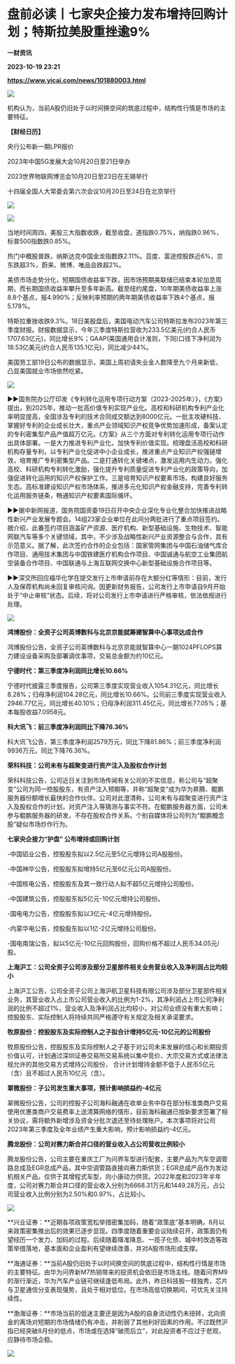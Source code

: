 # 盘前必读丨七家央企接力发布增持回购计划；特斯拉美股重挫逾9%
**一财资讯**

**2023-10-19 23:21**

**https://www.yicai.com/news/101880003.html**

![](https://imgcdn.yicai.com/uppics/slides/2023/10/f86de6be971d8c6f31dc0ac3b2ab8b09.jpg)

机构认为，当前A股仍旧处于以时间换空间的筑底过程中，结构性行情是市场的主要特征。

**【财经日历】**

央行公布新一期LPR报价

2023年中国5G发展大会10月20日至21日举办

2023世界物联网博览会10月20日至23日在无锡举行

十四届全国人大常委会第六次会议10月20日至24日在北京举行

![](https://imgcdn.yicai.com/uppics/images/2019/10/9169e58e881674682c80ef942f95057d.jpg)

![](https://imgcdn.yicai.com/uppics/images/2023/10/7ab888047a593324bd99f31b37407046.jpg)

当地时间周四，美股三大指数收跌，截至收盘，道指跌0.75%，纳指跌0.96%，标普500指数跌0.85%。

热门中概股普跌，纳斯达克中国金龙指数跌2.11%。百度、富途控股跌近6%，京东跌超3%，蔚来、微博、唯品会跌超2%。

美债市场走势分化，短期国债收益率下跌，因市场预期美联储已结束本轮加息周期，而长期国债收益率攀升至多年新高。截至纽约尾盘，10年期美债收益率上涨8.8个基点，报4.990%；反映利率预期的两年期美债收益率下跌4个基点，报5.178%。

特斯拉重挫收跌9.3%。18日美股盘后，美国电动汽车公司特斯拉发布2023年第三季度财报。财报数据显示，今年三季度特斯拉营收为233.5亿美元(约合人民币1707.63亿元)，同比增长9%；GAAP(美国通用会计准则，下同)口径下净利润为18.53亿美元(约合人民币135.1亿元)，同比减少44%。

美国劳工部19日公布的数据显示，美国上周初请失业金人数降至九个月来新低，凸显美国就业市场依然吃紧。

![](https://imgcdn.yicai.com/uppics/images/2019/10/be231c70bd009c5fbf111e298546d5be.jpg)

►►国务院办公厅印发《专利转化运用专项行动方案（2023-2025年）》，《方案》提出，到2025年，推动一批高价值专利实现产业化。高校和科研机构专利产业化率明显提高，全国涉及专利的技术合同成交额达到8000亿元。一批主攻硬科技、掌握好专利的企业成长壮大，重点产业领域知识产权竞争优势加速形成，备案认定的专利密集型产品产值超万亿元。《方案》从三个方面对专利转化运用专项行动作出具体部署。一是大力推进专利产业化，加快专利价值实现。梳理盘活高校和科研机构存量专利，以专利产业化促进中小企业成长，推进重点产业知识产权强链增效，培育推广专利密集型产品。二是打通转化关键堵点，激发运用内生动力。强化高校、科研机构专利转化激励，强化提升专利质量促进专利产业化的政策导向，加强促进转化运用的知识产权保护工作。三是培育知识产权要素市场，构建良好服务生态。高标准建设知识产权市场体系，推进多元化知识产权金融支持，完善专利转化运用服务链条，畅通知识产权要素国际循环。

►►据中新网报道，国务院国资委19日召开中央企业深化专业化整合加快推进战略性新兴产业发展专题会。14组23家企业单位在此间分两批进行了重点项目签约。据介绍，此番签约项目涵盖矿产资源、医疗机构、新型基础设施、生物技术、智能网联汽车等多个关键领域，其中，不少涉及战略性新兴产业资源整合与合作，具有示范意义。据了解，此次签约合作的企业包括：国家管网集团与中国石油储气库合作项目、通用技术集团与中国铁建医疗机构合作项目、中国诚通与航空工业集团航空装备合作项目、中国联通与上海互联网交换中心新型基础设施合作项目等。

►►深交所回应福华化学在提交发行上市申请前存在大额分红等情形：目前，发行人及保荐机构尚未回复审核问询。因更新财务报告，公司发行上市申请自9月开始处于“中止审核”状态。后续，将对公司发行上市申请进行严格审核，依法依规进行处理。

![](https://imgcdn.yicai.com/uppics/images/2019/10/a120fc142e35265371964f2946437618.jpg)

**鸿博股份：全资子公司英博数科与北京京能就筹建智算中心事项达成合作**

鸿博股份公告，全资子公司英博数科与北京京能就智算中心一期1024PFLOPS算力建设设备采购及部署调优事项，交易总金额为约10亿元。

**宁德时代：第三季度净利润同比增长10.66%**

宁德时代披露三季度报告，公司第三季度实现营业收入1054.31亿元，同比增长8.28%；归母净利润104.28亿元，同比增长10.66%。公司前三季度实现营业收入2946.77亿元，同比增长40.10%；归母净利润311.45亿元，同比增长77.05%；基本每股收益7.0958元。

**科大讯飞：前三季度净利润同比下降76.36%**

科大讯飞公告，第三季度净利润2579万元，同比下降81.86%；前三季度净利润9936万元，同比下降76.36%。

**荣科科技：公司未有与超聚变进行资产注入及股权合作计划**

荣科科技公告，公司近日关注到市场传闻有关公司的不实信息，称公司与“超聚变”公司为同一控股股东，有资产注入预期等，并称“超聚变”成为华为昇腾、鲲鹏服务器份额增长最快的合作伙伴。公司对此澄清称，公司未有与超聚变进行资产注入及股权合作的计划，对资产注入等猜测与事实不符。在鲲鹏服务器方面，公司未参与鲲鹏服务器的研发，不存在股权合作关系。个别自媒体将公司列为“鲲鹏概念股”疑似市场炒作行为。

**七家央企接力“护盘” 公布增持或回购计划**

\-中国铝业公告，控股股东拟以2.5亿元至5亿元增持公司A股股份。

\-中国神华公告，控股股东拟增持5亿元至6亿元公司A股股份。

\-中国核电公告，控股股东及其一致行动人拟不超5亿元增持公司股份。

\-中国建筑公告，控股股东拟5亿元-10亿元增持公司股份。

\-国电电力公告，控股股东拟以3亿元-4亿元增持股份。

\-内蒙华电公告，控股股东拟以1亿-2亿元增持公司股份。

\-国电南瑞公告，拟以5亿元-10亿元回购股份，回购价格不超过人民币34.05元/股。

**上海沪工：公司全资子公司涉及部分卫星部件相关业务营业收入及净利润占比均较小**

上海沪工公告，公司全资子公司上海沪航卫星科技有限公司涉及部分卫星部件相关业务，其营业收入占上市公司营业收入的比例为1-2%，其净利润占上市公司净利润的比例不超过1%，营业收入及净利润占比均较小，对公司业绩没有重大影响；控股股东、实际控制人将持续共同严格遵守有关规定及相关承诺要求。

**牧原股份：控股股东及实际控制人之子拟合计增持5亿元-10亿元的公司股份**

牧原股份公告，控股股东及实际控制人之子基于对公司未来发展的信心和长期投资价值认可，计划通过深圳证券交易所交易系统以集中竞价、大宗交易方式或法律法规允许的其他交易方式增持公司股份， 合计计划增持金额不低于人民币5亿元（含）且不超过人民币10亿元（含）。

**翠微股份：子公司发生重大事项，预计影响损益约-4亿元**

翠微股份公告，公司的控股子公司海科融通在收单业务中存在部分标准类商户交易使用优惠类商户交易费率上送清算网络的情形，目前海科融通已按新要求签署了相关协议，需将额外新增涉及资金分批次退还至待处理账户。本次事项将对公司2023年第三季度及全年业绩产生重大影响，预计影响损益约-4亿元。

**腾龙股份：公司对赛力斯合并口径的营业收入占公司营收比例较小**

腾龙股份公告，公司主要在重庆工厂为问界车型进行配套，主要产品为汽车空调管路总成及EGR总成产品，其中空调管路直接向赛力斯供货；EGR总成产品作为发动机相关产品，仅供于其增程式车型，向小康动力供货。2022年度和2023年半年度，公司对赛力斯合并口径的营业收入分别为6668.31万元和1449.28万元，占公司营业收入比例分别为2.50%和0.97%，占比较小。

![](https://imgcdn.yicai.com/uppics/images/2019/10/b9710140727da51d57024fc532818e93.jpg)

**兴业证券：**近期各项政策宽松举措密集加码，随着“政策底”基本明确，8月以来政策密集推出后的效果已逐步显现。四季度随着重要会议陆续召开，政策面仍有望经历一个发力、加码的过程。后续随着降准降息、一揽子化债、城中村改造等政策举措落地，基本面和企业盈利有望继续改善，并对A股市场形成支撑。

**海通证券：**当前A股仍旧处于以时间换空间的筑底过程中，结构性行情是市场的主要特征。由华为问界新M7热销带来的投资机会依旧是市场主线。随着问界M9的渐行渐近，华为汽车产业链可继续逢低布局。此外，昨日科技股一枝独秀，芯片与卫星通信分支表现强势，且处于相对低位。在市场高低切换期间，可优先关注持续性。

**渤海证券：**市场当前的低迷主要还是因为A股的自身流动性仍未扭转，北向资金的离场对短期的市场情绪仍有冲击，并削弱了其他利好因素的作用。不过既然沪指已经突破8月份的低点，市场或在选择“破而后立”，对此投资者不应过于悲观，应静待市场企稳。

[![](https://imgcdn.yicai.com/uppics/images/2023/08/3a038813de401cb79ca15a6a6f4a8fcc.jpg)](https://s.r.sn.cn/ETYnnt)